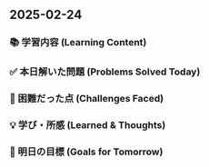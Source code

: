 ## 2025-02-24

### 📚 学習内容 (Learning Content)

### ✅ 本日解いた問題 (Problems Solved Today)

### 🤔 困難だった点 (Challenges Faced)

### 💡 学び・所感 (Learned & Thoughts)

### 🎯 明日の目標 (Goals for Tomorrow)
